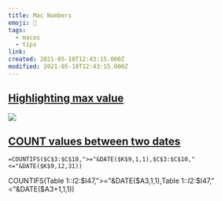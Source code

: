 ```yaml
---
title: Mac Numbers
emoji: 📝
tags:
  - macos
  - tips
link:
created: 2021-05-18T12:43:15.000Z
modified: 2021-05-18T12:43:15.000Z
---
```


## [Highlighting max value](https://discussions.apple.com/thread/7201137)

![](https://discussions.apple.com/content/attachment/611914040)

## [COUNT values between two dates](https://www.spreadsheetweb.com/how-to-count-values-between-two-dates/)

```
=COUNTIFS($C$3:$C$10,">="&DATE($K$9,1,1),$C$3:$C$10,"<="&DATE($K$9,12,31))
```


COUNTIFS(Table 1::$I$2:$I47,">="&DATE($A3,1,1),Table 1::$I$2:$I47,"<"&DATE($A3+1,1,1))